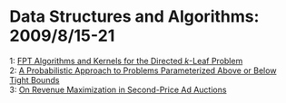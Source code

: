 # Data Structures and Algorithms: 2009/8/15-21  
1: [FPT Algorithms and Kernels for the Directed $k$-Leaf Problem](https://doi.org/10.48550/arXiv.0810.4946)  
2: [A Probabilistic Approach to Problems Parameterized Above or Below Tight  Bounds](https://doi.org/10.48550/arXiv.0906.1356)  
3: [On Revenue Maximization in Second-Price Ad Auctions](https://doi.org/10.48550/arXiv.0908.2834)  